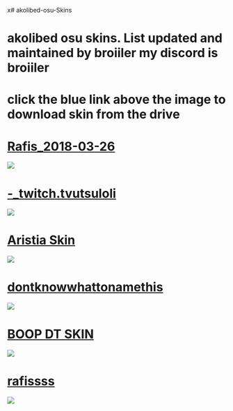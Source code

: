x# akolibed-osu-Skins
# akolibed osu skins. List updated and maintained by broiiler my discord is broiiler

# click the blue link above the image to download skin from the drive

# [Rafis_2018-03-26](https://drive.google.com/file/d/1ST0OxDOdIZ9SuVHnjNbLU8jh97LqEBlK/view)
![](https://i.imgur.com/YbeaeuK.png)

# [-_twitch.tvutsuloli](https://drive.google.com/file/d/1FXrJbtQSmS_VPeMjyBBHGoz1MEmrO8cF/view)
![](https://i.imgur.com/IHBCFOe.png)

# [Aristia Skin](https://drive.google.com/file/d/1SzsHmCWDoKJA3NotbWrgWuPB62c_Cugp/view)
![](https://i.imgur.com/RafywxQ.png)

# [dontknowwhattonamethis](https://drive.google.com/file/d/1FjQARqbug-wancwaMA5ok1daECJjDfA7/view)
![](https://i.imgur.com/X7V1zwZ.png)

# [BOOP DT SKIN](https://drive.google.com/file/d/1y8vflgNlcdMbVeRDQYVVXM7F6CDbjYrr/view)
![](https://i.imgur.com/qZsOsZ4.png)

# [rafissss](https://drive.google.com/file/d/1fF1qh-1XcvuE7zrYstaNDU36WfUIwXJ8/view)
![](https://i.imgur.com/KJbkhml.png)
